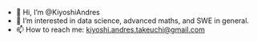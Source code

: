 - 👋 Hi, I’m @KiyoshiAndres
- 👀 I’m interested in data science, advanced maths, and SWE in general.
- 📫 How to reach me: kiyoshi.andres.takeuchi@gmail.com

<!---
KiyoshiAndres/KiyoshiAndres is a ✨ special ✨ repository because its `README.md` (this file) appears on your GitHub profile.
You can click the Preview link to take a look at your changes.
--->
